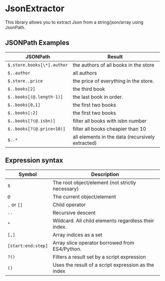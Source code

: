 JsonExtractor
============

This library allows you to extract Json from a string/json/array using JsonPath.

JSONPath Examples
---

JSONPath                  | Result
--------------------------|-------------------------------------
`$.store.books[\*].author` | the authors of all books in the store
`$..author`                | all authors
`$.store..price`           | the price of everything in the store.
`$..books[2]`              | the third book
`$..books[(@.length-1)]`   | the last book in order.
`$..books[0,1]`            | the first two books
`$..books[:2]`             | the first two books
`$..books[?(@.isbn)]`      | filter all books with isbn number
`$..books[?(@.price<10)]`  | filter all books cheapier than 10
`$..*`                     | all elements in the data (recursively extracted)


Expression syntax
---

Symbol                | Description
----------------------|-------------------------
`$`                   | The root object/element (not strictly necessary)
`@`                   | The current object/element
`.` or `[]`           | Child operator
`..`                  | Recursive descent
`*`                   | Wildcard. All child elements regardless their index.
`[,]`                 | Array indices as a set
`[start:end:step]`    | Array slice operator borrowed from ES4/Python.
`?()`                 | Filters a result set by a script expression
`()`                  | Uses the result of a script expression as the index

